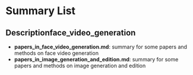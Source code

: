 # Summary List 
## Descriptionface_video_generation
+ **papers_in_face_video_generation.md**: summary for some papers and methods on face video generation
+ **papers_in_image_generation_and_edition.md**: summary for some papers and methods on image generation and edition
